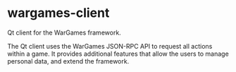 # wargames-client
Qt client for the WarGames framework.

The Qt client uses the WarGames JSON-RPC API to request all actions within a
game. It provides additional features that allow the users to manage personal
data, and extend the framework.
